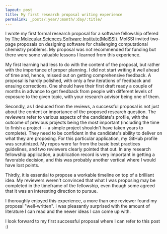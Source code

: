 ```yaml
---
layout: post
title: My first research proposal writing experience
permalink: _posts/:year/:month/:day/:title/
---
```


 
I wrote my first formal research proposal for a software fellowship offered by [The Molecular Sciences Software Institute(MolSSI)](https://molssi.org/fellowship/). MolSSI invited two-page proposals on designing software for challenging computational chemistry problems. My proposal was not recommended for funding but there were some valuable lessons I learned from this experience.
<!--more-->

My first learning had less to do with the content of the proposal, but rather with the importance of proper planning. I did not start writing it well ahead of time and, hence, missed out on getting comprehensive feedback. A proposal is hardly polished, with only a few iterations of feedback and ensuing corrections. One should have their first draft ready a couple of months in advance to get feedback from people with different levels of exposure to the given topic, with your research advisor being one of them.

Secondly, as I deduced from the reviews, a successful proposal is not just about the content or importance of the proposed research question. The reviewers refer to various aspects of the candidate's profile, with the outcome of previous projects being the most important (including the time to finish a project -- a simple project shouldn't have taken years to complete). They need to be confident in the candidate's ability to deliver on what they are proposing. For this particular application, my GitHub profile was scrutinized. My repos were far from the basic best practices guidelines, and two reviewers clearly pointed that out. In  any research fellowship application, a publication record is very important in getting a favorable decision, and this was probably another vertical where I would have lost points.

Thirdly, it is essential to propose a workable timeline on top of a brilliant idea. My reviewers weren't convinced that what I was proposing may be completed in the timeframe of the fellowship, even though some agreed that it was an interesting direction to pursue.

I thoroughly enjoyed this experience, a more than one reviewer found my proposal "well-written". I was pleasantly surprised with the amount of literature I can read and the newer ideas I can come up with. 

I look forward to my first successful proposal where I can refer to this post :)
